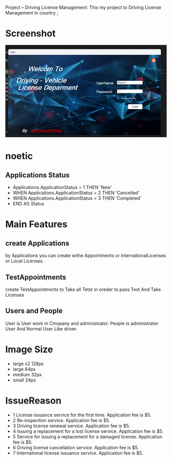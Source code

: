 Project – Driving License Management:
This my project to Driving License Management in country ;

# Screenshot

![Screenshot](Media/Screenshot.png)

# noetic


## Applications Status
- Applications.ApplicationStatus = 1 THEN 'New'
- WHEN Applications.ApplicationStatus = 2 THEN 'Cancelled'
- WHEN Applications.ApplicationStatus = 3 THEN 'Completed'
- END AS Status

# Main Features 
## create Applications
by Applications you can create withe Appointments or  InternationalLicenses or Local Licenses.
## TestAppointments
create TestAppointments to Take all Tetst in oreder to pass Test And Take Licenses
## Users and People
User is User work in Cmopany and administrator.
People is administrator User And Normal User Like driver.
# Image Size

- large x2 128px
- large 64px
- medium 32px
- small 24px


# IssueReason

- 1 License issuance service for the first time. Application fee is $5.
- 2 Re-inspection service. Application fee is $5.
- 3 Driving license renewal service. Application fee is $5.
- 4 Issuing a replacement for a lost license service. Application fee is $5.
- 5 Service for issuing a replacement for a damaged license. Application fee is $5.
- 6 Driving license cancellation service. Application fee is $5.
- 7 International license issuance service. Application fee is $5.
